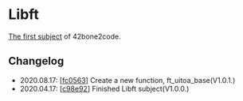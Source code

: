 # Libft

[The first subject](./libft.en.subject.pdf) of 42bone2code.

## Changelog

- 2020.08.17: [[fc0563](https://github.com/paikwiki/libft/commit/fc056310050bea3f901176f67ef36f17b97745d2)] Create a new function, ft_uitoa_base(V1.0.1.)
- 2020.04.17: [[c98e92](https://github.com/paikwiki/libft/commit/c98e9231715cdedb061d11e6f1390a40d1791671)] Finished Libft subject(V1.0.0.)
